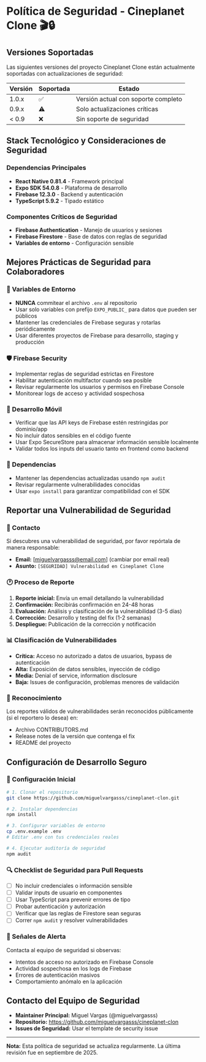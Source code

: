 # Política de Seguridad - Cineplanet Clone 🎬🔒

## Versiones Soportadas

Las siguientes versiones del proyecto Cineplanet Clone están actualmente soportadas con actualizaciones de seguridad:

| Versión | Soportada | Estado                              |
| ------- | --------- | ----------------------------------- |
| 1.0.x   | ✅        | Versión actual con soporte completo |
| 0.9.x   | ⚠️        | Solo actualizaciones críticas       |
| < 0.9   | ❌        | Sin soporte de seguridad            |

## Stack Tecnológico y Consideraciones de Seguridad

### Dependencias Principales

- **React Native 0.81.4** - Framework principal
- **Expo SDK 54.0.8** - Plataforma de desarrollo
- **Firebase 12.3.0** - Backend y autenticación
- **TypeScript 5.9.2** - Tipado estático

### Componentes Críticos de Seguridad

- **Firebase Authentication** - Manejo de usuarios y sesiones
- **Firebase Firestore** - Base de datos con reglas de seguridad
- **Variables de entorno** - Configuración sensible

## Mejores Prácticas de Seguridad para Colaboradores

### 🔐 Variables de Entorno

- **NUNCA** commitear el archivo `.env` al repositorio
- Usar solo variables con prefijo `EXPO_PUBLIC_` para datos que pueden ser públicos
- Mantener las credenciales de Firebase seguras y rotarlas periódicamente
- Usar diferentes proyectos de Firebase para desarrollo, staging y producción

### 🛡️ Firebase Security

- Implementar reglas de seguridad estrictas en Firestore
- Habilitar autenticación multifactor cuando sea posible
- Revisar regularmente los usuarios y permisos en Firebase Console
- Monitorear logs de acceso y actividad sospechosa

### 📱 Desarrollo Móvil

- Verificar que las API keys de Firebase estén restringidas por dominio/app
- No incluir datos sensibles en el código fuente
- Usar Expo SecureStore para almacenar información sensible localmente
- Validar todos los inputs del usuario tanto en frontend como backend

### 🔄 Dependencias

- Mantener las dependencias actualizadas usando `npm audit`
- Revisar regularmente vulnerabilidades conocidas
- Usar `expo install` para garantizar compatibilidad con el SDK

## Reportar una Vulnerabilidad de Seguridad

### 📧 Contacto

Si descubres una vulnerabilidad de seguridad, por favor repórtala de manera responsable:

- **Email:** [miguelvargasss@email.com] (cambiar por email real)
- **Asunto:** `[SEGURIDAD] Vulnerabilidad en Cineplanet Clone`

### 🕐 Proceso de Reporte

1. **Reporte inicial:** Envía un email detallando la vulnerabilidad
2. **Confirmación:** Recibirás confirmación en 24-48 horas
3. **Evaluación:** Análisis y clasificación de la vulnerabilidad (3-5 días)
4. **Corrección:** Desarrollo y testing del fix (1-2 semanas)
5. **Despliegue:** Publicación de la corrección y notificación

### 📊 Clasificación de Vulnerabilidades

- **Crítica:** Acceso no autorizado a datos de usuarios, bypass de autenticación
- **Alta:** Exposición de datos sensibles, inyección de código
- **Media:** Denial of service, information disclosure
- **Baja:** Issues de configuración, problemas menores de validación

### 🎁 Reconocimiento

Los reportes válidos de vulnerabilidades serán reconocidos públicamente (si el reportero lo desea) en:

- Archivo CONTRIBUTORS.md
- Release notes de la versión que contenga el fix
- README del proyecto

## Configuración de Desarrollo Seguro

### 🚀 Configuración Inicial

```bash
# 1. Clonar el repositorio
git clone https://github.com/miguelvargasss/cineplanet-clon.git

# 2. Instalar dependencias
npm install

# 3. Configurar variables de entorno
cp .env.example .env
# Editar .env con tus credenciales reales

# 4. Ejecutar auditoría de seguridad
npm audit
```

### 🔍 Checklist de Seguridad para Pull Requests

- [ ] No incluir credenciales o información sensible
- [ ] Validar inputs de usuario en componentes
- [ ] Usar TypeScript para prevenir errores de tipo
- [ ] Probar autenticación y autorización
- [ ] Verificar que las reglas de Firestore sean seguras
- [ ] Correr `npm audit` y resolver vulnerabilidades

### 🚨 Señales de Alerta

Contacta al equipo de seguridad si observas:

- Intentos de acceso no autorizado en Firebase Console
- Actividad sospechosa en los logs de Firebase
- Errores de autenticación masivos
- Comportamiento anómalo en la aplicación

## Contacto del Equipo de Seguridad

- **Maintainer Principal:** Miguel Vargas (@miguelvargasss)
- **Repositorio:** https://github.com/miguelvargasss/cineplanet-clon
- **Issues de Seguridad:** Usar el template de security issue

---

**Nota:** Esta política de seguridad se actualiza regularmente. La última revisión fue en septiembre de 2025.
